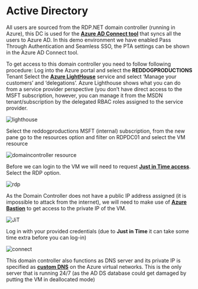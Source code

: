 # Active Directory

All users are sourced from the RDP.NET domain controller (running in Azure), this DC is used for the [**Azure AD Connect tool**](https://docs.microsoft.com/en-us/azure/active-directory/hybrid/how-to-connect-adconnectivitytools) that syncs all the users to Azure AD.
In this demo environment we have enabled Pass Through Authentication and Seamless SSO, the PTA settings can be shown in the Azure AD Connect tool.

To get access to this domain controller you need to follow following procedure:
Log into the Azure portal and select the **REDDOGPRODUCTIONS** Tenant
Select the [**Azure LightHouse**](https://docs.microsoft.com/en-us/azure/lighthouse/overview) service and select ‘Manage your customers’ and ‘delegations’.
Azure Lighthouse shows what you can do from a service provider perspective (you don’t have direct access to the MSFT subscription, however, you can manage it from the MSDN tenant/subscription by the delegated RBAC roles assigned to the service provider.

![lighthouse](https://chlams.blob.core.windows.net/public/reddogproductions/pics/ad/1lighthouse_delegation.png)

Select the reddogproductions MSFT (internal) subscription, from the new pane go to the resources option and filter on RDPDC01 and select the VM resource

![domaincontroller resource](https://chlams.blob.core.windows.net/public/reddogproductions/pics/ad/2lighthouse_resources.png)

Before we can login to the VM we will need to request [**Just in Time access**](https://docs.microsoft.com/en-us/azure/security-center/security-center-just-in-time?tabs=jit-config-asc%2Cjit-request-asc). Select the RDP option.

![rdp](https://chlams.blob.core.windows.net/public/reddogproductions/pics/ad/3JustInTimeAccess.png)

As the Domain Controller does not have a public IP address assigned (it is impossible to attack from the internet), we will need to make use of [**Azure Bastion**](https://docs.microsoft.com/en-us/azure/bastion/bastion-overview) to get access to the private IP of the VM.

![JiT](https://chlams.blob.core.windows.net/public/reddogproductions/pics/ad/4connectrdp.png)

Log in with your provided credentials (due to **Just in Time** it can take some time extra before you can log-in)

![connect](https://chlams.blob.core.windows.net/public/reddogproductions/pics/ad/5Bastion.png)

This domain controller also functions as DNS server and its private IP is specified as **[custom DNS](https://docs.microsoft.com/en-us/azure/dns/dns-custom-domain)** on the Azure virtual networks. This is the only server that is running 24/7 (as the AD DS database could get damaged by putting the VM in deallocated mode)

